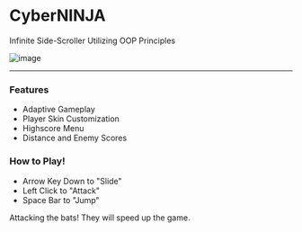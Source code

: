 <h1>CyberNINJA</h1>
<p>Infinite Side-Scroller Utilizing OOP Principles</p>

![image](https://github.com/user-attachments/assets/3cb6388f-f527-41e8-83b8-8bee15f84721)

<hr>
<h3>Features</h3>
<ul>
  <li>Adaptive Gameplay</li>
  <li>Player Skin Customization</li>
  <li>Highscore Menu</li>
  <li>Distance and Enemy Scores</li>
</ul>
<h3>How to Play!</h3>
<ul>
  <li>Arrow Key Down to "Slide"</li>
  <li>Left Click to "Attack"</li>
  <li>Space Bar to "Jump"</li>
</ul>
<p>Attacking the bats! They will speed up the game.</p>

